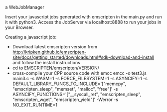 a WebJobManager

Insert your javascript jobs generated with emscripten in the main.py and run it with python3. 
Access the JobServer via localhost:8888 to run your jobs in your Browser.

Creating a javascript job:
- Download latest emscripten version from http://kripken.github.io/emscripten-site/docs/getting_started/downloads.html#sdk-download-and-install and follow the install instructions 
- cd to EMSCRIPTEN/emscripten/VERSION/
- cross-compile your CPP source code with emcc
  emcc -o test3.js main3.c -s WASM=1 -s FORCE_FILESYSTEM=1 -s ASYNCIFY=1 -s DEFAULT_LIBRARY_FUNCS_TO_INCLUDE='["memcpy", "emscripten_sleep", "memset", "malloc", "free"]' -s ASYNCIFY_FUNCTIONS='["__syscall_ret", "emscripten_sleep", "emscripten_wget", "emscripten_yield"]' -Werror -s NO_EXIT_RUNTIME=1






